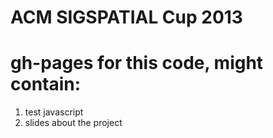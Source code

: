 ACM SIGSPATIAL Cup 2013
=======================

# gh-pages for this code, might contain:

1. test javascript
2. slides about the project
